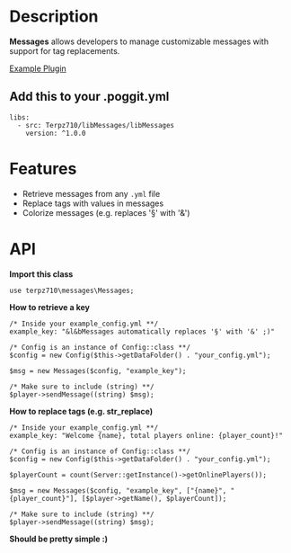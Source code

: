 # Description
**Messages** allows developers to manage customizable messages with support for tag replacements.

[Example Plugin](https://github.com/Terpz710/ExampleMessages/tree/main)

## Add this to your .poggit.yml
```
libs:
  - src: Terpz710/libMessages/libMessages
    version: ^1.0.0
```

# Features
- Retrieve messages from any `.yml` file
- Replace tags with values in messages
- Colorize messages (e.g. replaces '§' with '&')

# API
**Import this class**
```
use terpz710\messages\Messages;
```

**How to retrieve a key**
```
/* Inside your example_config.yml **/
example_key: "&l&bMessages automatically replaces '§' with '&' ;)"

/* Config is an instance of Config::class **/
$config = new Config($this->getDataFolder() . "your_config.yml");

$msg = new Messages($config, "example_key");

/* Make sure to include (string) **/
$player->sendMessage((string) $msg);
```

**How to replace tags (e.g. str_replace)**
```
/* Inside your example_config.yml **/
example_key: "Welcome {name}, total players online: {player_count}!"

/* Config is an instance of Config::class **/
$config = new Config($this->getDataFolder() . "your_config.yml");

$playerCount = count(Server::getInstance()->getOnlinePlayers());

$msg = new Messages($config, "example_key", ["{name}", "{player_count}"], [$player->getName(), $playerCount]);

/* Make sure to include (string) **/
$player->sendMessage((string) $msg);
```

**Should be pretty simple :)**
